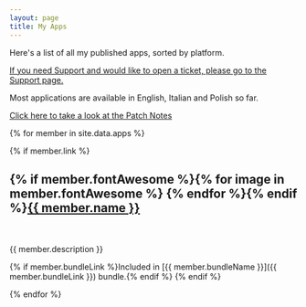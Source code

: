 ```yaml
---
layout: page
title: My Apps
---
```


Here's a list of all my published apps, sorted by platform.

[If you need Support and would like to open a ticket, please go to the Support page.](/support)

Most applications are available in English, Italian and Polish so far.

[Click here to take a look at the Patch Notes](/apps/patchnotes)

{% for member in site.data.apps %}

{% if member.link %}

## {% if member.fontAwesome %}{% for image in member.fontAwesome %}<i class="fa fa-{{ image }}"></i> {% endfor %}{% endif %}<a href="{{ member.link }}">{{ member.name }}</a>
<br><br>
{{ member.description }}   
    
{% if member.bundleLink %}Included in [{{ member.bundleName }}]({{ member.bundleLink }}) bundle.{% endif %}
{% endif %}

{% endfor %}
